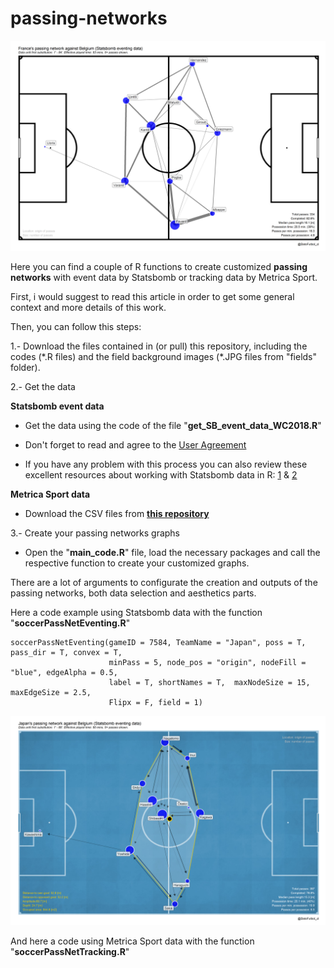 # passing-networks

![](/plots/France-Belgium.png)

Here you can find a couple of R functions to create customized **passing networks** with event data by Statsbomb or tracking data by Metrica Sport.

First, i would suggest to read this article in order to get some general context and more details of this work.

Then, you can follow this steps:

1.- Download the files contained in (or pull) this repository, including the codes (\*.R files) and the field background images (\*.JPG files from "fields" folder).

2.- Get the data

**Statsbomb event data**

* Get the data using the code of the file "**get_SB_event_data_WC2018.R**" 

* Don't forget to read and agree to the [User Agreement](https://github.com/statsbomb/open-data/blob/master/LICENSE.pdf)

* If you have any problem with this process you can also review these excellent resources about working with Statsbomb data in R:
[1](https://ryo-n7.github.io/2019-08-21-visualize-soccer-statsbomb-part-1/) & [2](https://github.com/FCrSTATS/StatsBomb_WomensData/blob/master/1.GettingStartedWithStatsBombData.md)

**Metrica Sport data**

* Download the CSV files from [**this repository**](https://github.com/metrica-sports/sample-data)

3.- Create your passing networks graphs

* Open the "**main_code.R**" file, load the necessary packages and call the respective function to create your customized graphs.

There are a lot of arguments to configurate the creation and outputs of the passing networks, both data selection and aesthetics parts.

Here a code example using Statsbomb data with the function "**soccerPassNetEventing.R**"

```
soccerPassNetEventing(gameID = 7584, TeamName = "Japan", poss = T, pass_dir = T, convex = T,
                      minPass = 5, node_pos = "origin", nodeFill = "blue", edgeAlpha = 0.5,
                      label = T, shortNames = T,  maxNodeSize = 15, maxEdgeSize = 2.5,  
                      Flipx = F, field = 1)
```                     

![](/plots/Japan-Belgium-ver2.png)

And here a code using Metrica Sport data with the function "**soccerPassNetTracking.R**"



